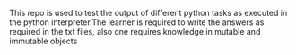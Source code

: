 This repo is used to test the output of different python tasks as executed in the python interpreter.The learner is required to write the answers as required in the txt files, also one requires knowledge in mutable and immutable objects
